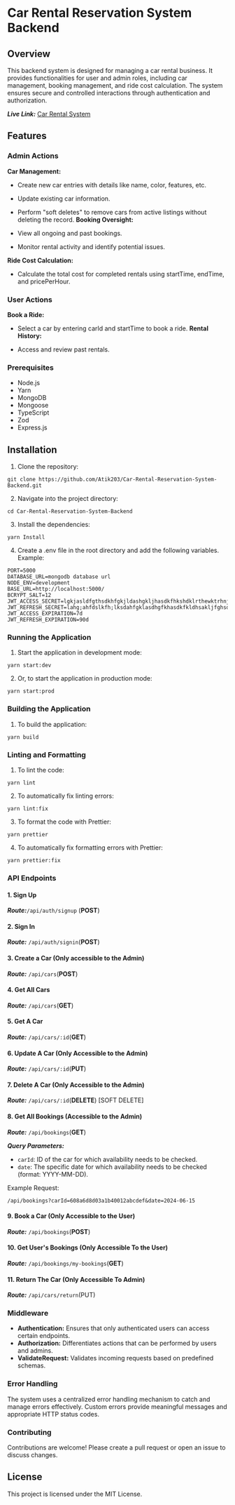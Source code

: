 # Car Rental Reservation System Backend

## Overview

This backend system is designed for managing a car rental business. It provides functionalities for user and admin roles, including car management, booking management, and ride cost calculation. The system ensures secure and controlled interactions through authentication and authorization.

**_Live Link:_** [Car Rental System](https://car-rental-system-nu.vercel.app)

## Features

### Admin Actions

**Car Management:**

- Create new car entries with details like name, color, features, etc.
- Update existing car information.
- Perform "soft deletes" to remove cars from active listings without deleting the record.
  **Booking Oversight:**

- View all ongoing and past bookings.
- Monitor rental activity and identify potential issues.

**Ride Cost Calculation:**

- Calculate the total cost for completed rentals using startTime, endTime, and pricePerHour.

### User Actions

**Book a Ride:**

- Select a car by entering carId and startTime to book a ride.
  **Rental History:**

- Access and review past rentals.

### Prerequisites

- Node.js
- Yarn
- MongoDB
- Mongoose
- TypeScript
- Zod
- Express.js

## Installation

1. Clone the repository:

```
git clone https://github.com/Atik203/Car-Rental-Reservation-System-Backend.git

```

2. Navigate into the project directory:

```
cd Car-Rental-Reservation-System-Backend

```

3. Install the dependencies:

```
yarn Install

```

4. Create a .env file in the root directory and add the following variables. Example:

```
PORT=5000
DATABASE_URL=mongodb database url
NODE_ENV=development
BASE_URL=http://localhost:5000/
BCRYPT_SALT=12
JWT_ACCESS_SECRET=lgkjasldfgthsdkhfgkjldashgkljhasdkfhkshdklrthewktrhnjgkalhdfk
JWT_REFRESH_SECRET=lahg;ahfdslkfh;lksdahfgklasdhgfkhasdkfkldhsakljfghsdahgkads
JWT_ACCESS_EXPIRATION=7d
JWT_REFRESH_EXPIRATION=90d

```

### Running the Application

1. Start the application in development mode:

```
yarn start:dev

```

2. Or, to start the application in production mode:

```
yarn start:prod

```

### Building the Application

1. To build the application:

```
yarn build
```

### Linting and Formatting

1. To lint the code:

```
yarn lint

```

2. To automatically fix linting errors:

```
yarn lint:fix

```

3. To format the code with Prettier:

```
yarn prettier

```

4. To automatically fix formatting errors with Prettier:

```
yarn prettier:fix

```

### API Endpoints

#### 1\. Sign Up

**_Route:_**`/api/auth/signup` (**POST**)

#### 2\. Sign In

**_Route:_** `/api/auth/signin`(**POST**)

#### 3\. Create a Car (Only accessible to the Admin)

**_Route:_** `/api/cars`(**POST**)

#### 4\. Get All Cars

**_Route:_** `/api/cars`(**GET**)

#### 5\. Get A Car

**_Route:_** `/api/cars/:id`(**GET**)

#### **6\. Update A Car (Only Accessible to the Admin)**

**_Route:_** `/api/cars/:id`(**PUT**)

#### **7\. Delete A Car (Only Accessible to the Admin)**

**_Route:_** `/api/cars/:id`(**DELETE**) \[SOFT DELETE\]

#### **8\. Get All Bookings (Accessible to the Admin)**

**_Route:_** `/api/bookings`(**GET**)

**_Query Parameters:_**

- `carId`: ID of the car for which availability needs to be checked.
- `date`: The specific date for which availability needs to be checked (format: YYYY-MM-DD).

Example Request:

`/api/bookings?carId=608a6d8d03a1b40012abcdef&date=2024-06-15`

#### **9\. Book a Car (Only Accessible to the User)**

**_Route:_** `/api/bookings`(**POST**)

#### **10\. Get User's Bookings (Only Accessible To the User)**

**_Route:_** `/api/bookings/my-bookings`(**GET**)

#### **11\. Return The Car (Only Accessible To Admin)**

**_Route:_** `/api/cars/return`(PUT)

### Middleware

- **Authentication:** Ensures that only authenticated users can access certain endpoints.
- **Authorization:** Differentiates actions that can be performed by users and admins.
- **ValidateRequest:** Validates incoming requests based on predefined schemas.

### Error Handling

The system uses a centralized error handling mechanism to catch and manage errors effectively. Custom errors provide meaningful messages and appropriate HTTP status codes.

### Contributing

Contributions are welcome! Please create a pull request or open an issue to discuss changes.

## License

This project is licensed under the MIT License.
